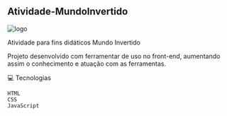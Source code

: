 ## Atividade-MundoInvertido


![logo](https://user-images.githubusercontent.com/89532919/187035569-120def41-0a15-4a4e-851e-32105d525ab0.svg)




Atividade para fins didáticos Mundo Invertido

Projeto desenvolvido com ferramentar de uso no front-end, aumentando assim o conhecimento e atuação com as ferramentas.

💻 Tecnologias

    HTML
    CSS
    JavaScript

